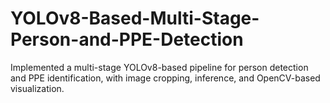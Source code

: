 # YOLOv8-Based-Multi-Stage-Person-and-PPE-Detection
Implemented a multi-stage YOLOv8-based pipeline for person detection and PPE identification, with image cropping, inference, and OpenCV-based visualization.
